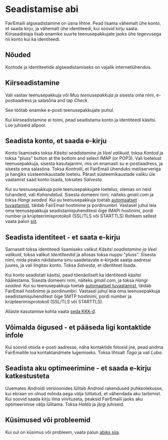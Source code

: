 # Seadistamise abi

FairEmaili algseadistamine on üsna lihtne. Pead lisama vähemalt ühe konto, et saada kirju, ja vähemalt ühe identiteedi, kui soovid kirju saata. Kiirseadistaja lisab enamike suurte teenusepakkujate jaoks ühe tegevusega nii konto kui ka identiteedi.

## Nõuded

Kontode ja identiteetide algseadistamiseks on vajalik internetiühendus.

## Kiirseadistamine

Vali vastav teenusepakkuja või *Muu teenusepakkuja* ja sisesta oma nimi, e-postiaadress ja salasõna and tap *Check*.

See töötab enamike e-posti teenusepakkujate puhul.

Kui kiirseadistamine ei toimi, pead seadistama konto ja identiteedi käsitsi. Loe juhiseid allpool.

## Seadista konto, et saada e-kirju

Konto lisamiseks toksa *Käsitsi seadistamine ja Veel valikuid*, toksa *Kontod* ja toksa "pluss" button at the bottom and select IMAP (or POP3). Vali loetelust teenusepakkuja, sisesta kasutajanimi, mis on enamasti su e-postiaadress, ja sisesta oma salasõna. Toksa *Kontrolli*, et FairEmail ühenduks meiliserveriga ja hangiks süsteemikaustade loetelu. Pärast süsteemikaustade valiku üle vaatamist saad konto lisada, toksates *Salvesta*.

Kui su teenusepakkuja pole teenusepakkujate loetelus, olemas on neid tuhandeid, vali *Kohandatud*. Sisesta domeeni nimi, näiteks *gmail.com* ja toksa *Hangi seaded*. Kui su teenusepakkuja toetab [automaatset tuvastamist](https://tools.ietf.org/html/rfc6186), täidab FairEmail hostinime ja pordinumbri. Vastasel juhul leia oma teenusepakkuja seadistamisjuhenditest õige IMAPi hostinimi, pordi number ja krüpteerimisprotokoll (SSL/TLS või STARTTLS) Rohkem sellest vaata palun [siit](https://github.com/M66B/FairEmail/blob/master/FAQ.md#authorizing-accounts).

## Seadista identiteet - et saata e-kirju

Sarnaselt toksa identiteedi lisamiseks valikut *Käsitsi seadistamine ja Veel valikuid*, toksa valikut *Identiteedid* ja allosas toksa nuppu "pluss". Sisesta nimi, mida peaks näidatama sinu saadetavate e-kirjade saatja aadressi juures, ja vali lingitav konto. Toksa *Salvesta*, et identiteet lisada.

Kui konto seadistati käsitsi, pead tõenäoliselt ka identiteedi käsitsi häälestama. Sisesta domeeni nimi, näiteks *gmail.com*, ja toksa *Hangi seaded*. Kui su teenusepakkuja toetab [automaatset tuvastamist](https://tools.ietf.org/html/rfc6186), täidab FairEmail hostinime ja pordinumbri. Vastasel juhul leia oma teenusepakkuja seadistamisjuhenditest õige SMTP hostinimi, pordi number ja krüpteerimisprotokoll (SSL/TLS või STARTTLS).

Aliaste kasutamise kohta vaata [seda KKK-d](https://github.com/M66B/FairEmail/blob/master/FAQ.md#FAQ9).

## Võimalda õigused - et pääseda ligi kontaktide infole

Kui soovid otsida e-posti aadresse, näha kontaktide fotosid jne, pead andma FairEmailile loa kontaktandmete lugemiseks. Toksa lihtsalt *Taga* ja vali *Luba*.

## Seadista aku optimeerimine - et saada e-kirju katkestusteta

Uuemates Androidi versioonides lülitab Android rakendused puhkeolekusse, kui ekraan on olnud mõnda aega välja lülitatud, et vähendada aku tarbimist. Kui soovid saada kirju ilma viivituseta, peaksid FairEmaili jaoks aku optimeerimise välja lülitama. Toksa *Halda* ja järgi juhiseid.

## Küsimused või probleemid

Kui sul on küsimus või probleem, vaata palun [abiks siia](https://github.com/M66B/FairEmail/blob/master/FAQ.md).